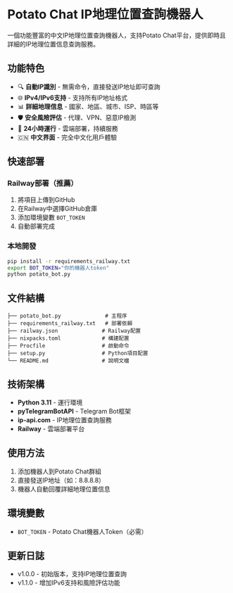 # Potato Chat IP地理位置查詢機器人

一個功能豐富的中文IP地理位置查詢機器人，支持Potato Chat平台，提供即時且詳細的IP地理位置信息查詢服務。

## 功能特色

- 🔍 **自動IP識別** - 無需命令，直接發送IP地址即可查詢
- 🌐 **IPv4/IPv6支持** - 支持所有IP地址格式
- 📊 **詳細地理信息** - 國家、地區、城市、ISP、時區等
- 🛡️ **安全風險評估** - 代理、VPN、惡意IP檢測
- 🚀 **24小時運行** - 雲端部署，持續服務
- 🇨🇳 **中文界面** - 完全中文化用戶體驗

## 快速部署

### Railway部署（推薦）

1. 將項目上傳到GitHub
2. 在Railway中選擇GitHub倉庫
3. 添加環境變數 `BOT_TOKEN`
4. 自動部署完成

### 本地開發

```bash
pip install -r requirements_railway.txt
export BOT_TOKEN="你的機器人token"
python potato_bot.py
```

## 文件結構

```
├── potato_bot.py              # 主程序
├── requirements_railway.txt   # 部署依賴
├── railway.json              # Railway配置
├── nixpacks.toml             # 構建配置
├── Procfile                  # 啟動命令
├── setup.py                  # Python項目配置
└── README.md                 # 說明文檔
```

## 技術架構

- **Python 3.11** - 運行環境
- **pyTelegramBotAPI** - Telegram Bot框架
- **ip-api.com** - IP地理位置查詢服務
- **Railway** - 雲端部署平台

## 使用方法

1. 添加機器人到Potato Chat群組
2. 直接發送IP地址（如：8.8.8.8）
3. 機器人自動回覆詳細地理位置信息

## 環境變數

- `BOT_TOKEN` - Potato Chat機器人Token（必需）

## 更新日誌

- v1.0.0 - 初始版本，支持IP地理位置查詢
- v1.1.0 - 增加IPv6支持和風險評估功能
